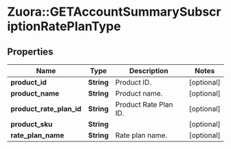 # Zuora::GETAccountSummarySubscriptionRatePlanType

## Properties
Name | Type | Description | Notes
------------ | ------------- | ------------- | -------------
**product_id** | **String** | Product ID.  | [optional] 
**product_name** | **String** | Product name.  | [optional] 
**product_rate_plan_id** | **String** | Product Rate Plan ID.  | [optional] 
**product_sku** | **String** |  | [optional] 
**rate_plan_name** | **String** | Rate plan name.  | [optional] 


